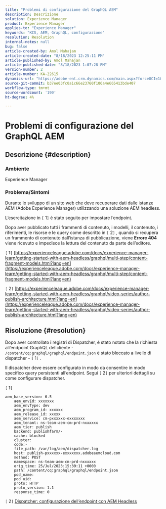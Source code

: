 ```yaml
---
title: "Problemi di configurazione del GraphQL AEM"
description: Descrizione
solution: Experience Manager
product: Experience Manager
applies-to: "Experience Manager"
keywords: "KCS, AEM, GraphQL, configurazione"
resolution: Resolution
internal-notes: null
bug: false
article-created-by: Amol Mahajan
article-created-date: "8/18/2023 12:25:11 PM"
article-published-by: Amol Mahajan
article-published-date: "8/18/2023 1:07:28 PM"
version-number: 2
article-number: KA-22615
dynamics-url: "https://adobe-ent.crm.dynamics.com/main.aspx?forceUCI=1&pagetype=entityrecord&etn=knowledgearticle&id=41125740-c23d-ee11-bdf4-6045bd006793"
source-git-commit: b37ee03fc0a1c66e23760f106a4e665413bde407
workflow-type: tm+mt
source-wordcount: '190'
ht-degree: 4%

---
```


# Problemi di configurazione del GraphQL AEM

## Descrizione {#description}


### <b>Ambiente</b>

Experience Manager

### <b>Problema/Sintomi</b>

Durante lo sviluppo di un sito web che deve recuperare dati dalle istanze AEM (Adobe Experience Manager) utilizzando una soluzione AEM headless.

L’esercitazione in `[` 1`]`  è stato seguito per impostare l’endpoint.

Dopo aver pubblicato tutti i frammenti di contenuto, i modelli, il contenuto, i riferimenti, le risorse e le query come descritto in `[` 2`]` , quando si recupera un frammento di contenuto dall’istanza di pubblicazione, viene <b>Errore 404</b> viene ricevuto e impedisce la lettura del contenuto da parte dell’editore.



`[` 1`]`  [https://experienceleague.adobe.com/docs/experience-manager-learn/getting-started-with-aem-headless/graphql/multi-step/content-fragment-models.html?lang=en](https://experienceleague.adobe.com/docs/experience-manager-learn/getting-started-with-aem-headless/graphql/multi-step/content-fragment-models.html?lang=en)

`[` 2`]`  &#x200B;&#x200B;&#x200B;&#x200B;[https://experienceleague.adobe.com/docs/experience-manager-learn/getting-started-with-aem-headless/graphql/video-series/author-publish-architecture.html?lang=en](https://experienceleague.adobe.com/docs/experience-manager-learn/getting-started-with-aem-headless/graphql/video-series/author-publish-architecture.html?lang=en)


## Risoluzione {#resolution}


Dopo aver controllato i registri di Dispatcher, è stato notato che la richiesta all’endpoint GraphQL del cliente - `/content/cq:graphql/graphql/endpoint.json` è stato bloccato a livello di dispatcher - `[` 1`]` .

Il dispatcher deve essere configurato in modo da consentire in modo specifico query persistenti all’endpoint.
Segui `[` 2`]`  per ulteriori dettagli su come configurare dispatcher.

`[` 1`]`


```
aem_base_version: 6.5
    aem_envId: xxxxxxx
    aem_envType: dev
    aem_program_id: xxxxxx
    aem_release_id: xxxxx
    aem_service: cm-pxxxxxx-exxxxxxx
    aem_tenant: ns-team-aem-cm-prd-nxxxxxx
    aem_tier: publish
    backend: publishfarm/-
    cache: blocked
    cluster: 
    code:-
    file_path: /var/log/aem/dispatcher.log
    host: publish-pxxxxxx-exxxxxxx.adobeaemcloud.com
    method: POST
    namespace: ns-team-aem-cm-prd-nxxxxxx
    orig_time: 25/Jul/2023:15:39:11 +0000
    path: /content/cq:graphql/graphql/endpoint.json
    pod_name: 
    pod_uid: 
    proto: HTTP
    proto_version: 1.1
    response_time: 0
```


`[` 2`]`
[Dispatcher: configurazione dell’endpoint con AEM Headless](https://experienceleague.adobe.com/docs/experience-manager-cloud-service/content/headless/deployment/dispatcher.html?lang=en)
